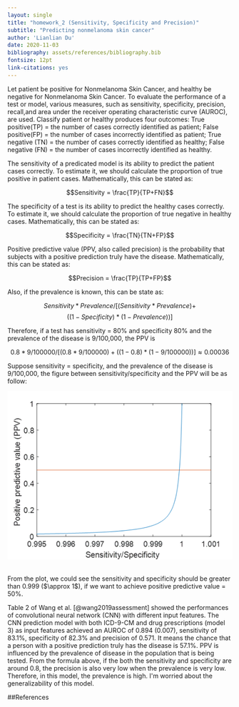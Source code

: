 ```yaml
---
layout: single
title: "homework_2 (Sensitivity, Specificity and Precision)"
subtitle: "Predicting nonmelanoma skin cancer"
author: 'Lianlian Du'
date: 2020-11-03
bibliography: assets/references/bibliography.bib
fontsize: 12pt
link-citations: yes
---
```


Let patient be positive for Nonmelanoma Skin Cancer, and healthy be negative for Nonmelanoma Skin Cancer. To evaluate the performance of a test or model, various measures, such as sensitivity,  specificity, precision, recall,and area under the receiver operating characteristic curve (AUROC), are used. Classify patient or healthy produces four outcomes: 
True positive(TP) = the number of cases correctly identified as patient;
False positive(FP) = the number of cases incorrectly identified as patient;
True negative (TN) = the number of cases correctly identified as healthy;
False negative (FN) = the number of cases incorrectly identified as healthy.

The sensitivity of a predicated model is its ability to predict the patient cases correctly. To estimate it, we should calculate the proportion of true positive in patient cases. Mathematically, this can be stated as: 

$$Sensitivity = \frac{TP}{TP+FN}$$

The specificity of a test is its ability to predict the healthy cases correctly. To estimate it, we should calculate the proportion of true negative in healthy cases. Mathematically, this can be stated as: 

$$Specificity = \frac{TN}{TN+FP}$$

Positive predictive value (PPV, also called precision) is the probability that subjects with a positive prediction truly have the disease. Mathematically, this can be stated as: 

$$Precision = \frac{TP}{TP+FP}$$ 

Also, if the prevalence is known, this can be state as: 

$$Sensitivity * Prevalence / [(Sensitivity * Prevalence) + $$
$$((1- Specificity) * (1-Prevalence))]$$

Therefore, if a test has sensitivity = 80% and specificity 80% and the prevalence of the disease is 9/100,000, the PPV is 

$$0.8 * 9/100000 / [(0.8 * 9/100000) + ((1- 0.8) * (1-9/100000))] \approx 0.00036$$

Suppose sensitivity = specificity, and the prevalence of the disease is 9/100,000, the figure between sensitivity/specificity and the PPV will be as follow:


![image](/assets/images/plot.png)

<br/>
From the plot, we could see the sensitivity and specificity should be greater than 0.999 ($\approx 1$), if we want to achieve positive predictive value = 50%. 
<br/>

Table 2 of Wang et al. [@wang2019assessment] showed the performances of convolutional neural network (CNN) with different input features. The CNN prediction model with both ICD-9-CM and drug prescriptions (model 3) as input features achieved an AUROC of 0.894 (0.007), sensitivity of 83.1%, specificity of 82.3% and precision of 0.571. It means the chance that a person with a positive prediction truly has the disease is 57.1%. PPV is influenced by the prevalence of disease in the population that is being tested. From the formula above, if the both the sensitivity and specificity are around 0.8, the precision is also very low when the prevalence is very low. Therefore, in this model, the prevalence is high. I'm worried about the generalizability of this model.  


##References


